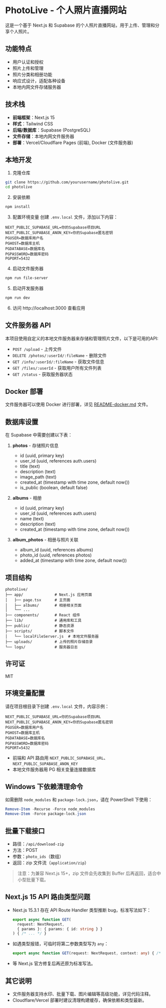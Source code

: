# PhotoLive - 个人照片直播网站

这是一个基于 Next.js 和 Supabase 的个人照片直播网站，用于上传、管理和分享个人照片。

## 功能特点

- 用户认证和授权
- 照片上传和管理
- 照片分类和相册功能
- 响应式设计，适配各种设备
- 本地内网文件存储服务器

## 技术栈

- **前端框架**：Next.js 15
- **样式**：Tailwind CSS
- **后端/数据库**：Supabase (PostgreSQL)
- **文件存储**：本地内网文件服务器
- **部署**：Vercel/Cloudflare Pages (前端), Docker (文件服务器)

## 本地开发

1. 克隆仓库
```bash
git clone https://github.com/yourusername/photolive.git
cd photolive
```

2. 安装依赖
```bash
npm install
```

3. 配置环境变量
创建 `.env.local` 文件，添加以下内容：
```
NEXT_PUBLIC_SUPABASE_URL=你的Supabase项目URL
NEXT_PUBLIC_SUPABASE_ANON_KEY=你的Supabase匿名密钥
PGUSER=数据库用户名
PGHOST=数据库主机
PGDATABASE=数据库名
PGPASSWORD=数据库密码
PGPORT=5432
```

4. 启动文件服务器
```bash
npm run file-server
```

5. 启动开发服务器
```bash
npm run dev
```

6. 访问 http://localhost:3000 查看应用

## 文件服务器 API

本项目使用自定义的本地文件服务器来存储和管理照片文件，以下是可用的API:

- `POST /upload` - 上传文件
- `DELETE /photos/:userId/:fileName` - 删除文件
- `GET /info/:userId/:fileName` - 获取文件信息
- `GET /files/:userId` - 获取用户所有文件列表
- `GET /status` - 获取服务器状态

## Docker 部署

文件服务器可以使用 Docker 进行部署，详见 [README-docker.md](README-docker.md) 文件。

## 数据库设置

在 Supabase 中需要创建以下表：

1. **photos** - 存储照片信息
   - id (uuid, primary key)
   - user_id (uuid, references auth.users)
   - title (text)
   - description (text)
   - image_path (text)
   - created_at (timestamp with time zone, default now())
   - is_public (boolean, default false)

2. **albums** - 相册
   - id (uuid, primary key)
   - user_id (uuid, references auth.users)
   - name (text)
   - description (text)
   - created_at (timestamp with time zone, default now())

3. **album_photos** - 相册与照片关联
   - album_id (uuid, references albums)
   - photo_id (uuid, references photos)
   - added_at (timestamp with time zone, default now())

## 项目结构

```
photolive/
├── app/              # Next.js 应用页面
│   ├── page.tsx      # 主页面
│   ├── albums/       # 相册相关页面
│   └── ...
├── components/       # React 组件
├── lib/              # 通用库和工具
├── public/           # 静态资源
├── scripts/          # 脚本文件
│   └── localFileServer.js  # 本地文件服务器
├── uploads/          # 上传的照片存储目录
└── logs/             # 服务器日志
```

## 许可证

MIT

## 环境变量配置

请在项目根目录下创建 `.env.local` 文件，内容示例：

```
NEXT_PUBLIC_SUPABASE_URL=你的Supabase项目URL
NEXT_PUBLIC_SUPABASE_ANON_KEY=你的Supabase匿名密钥
PGUSER=数据库用户名
PGHOST=数据库主机
PGDATABASE=数据库名
PGPASSWORD=数据库密码
PGPORT=5432
```

- 前端和 API 路由用 `NEXT_PUBLIC_SUPABASE_URL`、`NEXT_PUBLIC_SUPABASE_ANON_KEY`
- 本地文件服务器用 PG 相关变量连接数据库

## Windows 下依赖清理命令

如需删除 `node_modules` 和 `package-lock.json`，请在 PowerShell 下使用：
```powershell
Remove-Item -Recurse -Force node_modules
Remove-Item -Force package-lock.json
```

## 批量下载接口

- 路径：`/api/download-zip`
- 方法：POST
- 参数：`photo_ids`（数组）
- 返回：zip 文件流（`application/zip`）

> 注意：为兼容 Next.js 15+，zip 文件会先收集到 Buffer 后再返回，适合中小型批量下载。

## Next.js 15 API 路由类型问题

- Next.js 15.3.1 存在 API Route Handler 类型推断 bug，标准写法如下：
  ```ts
  export async function GET(
    request: NextRequest,
    { params }: { params: { id: string } }
  ) { /* ... */ }
  ```
- 如遇类型报错，可临时将第二参数类型写为 `any`：
  ```ts
  export async function GET(request: NextRequest, context: any) { /* ... */ }
  ```
- 等 Next.js 官方修复后再还原为标准写法。

## 其它说明

- 文件服务器支持水印、批量下载、图片编辑等高级功能，详见代码注释。
- Cloudflare/Vercel 部署时建议清理构建缓存，确保依赖和类型最新。
